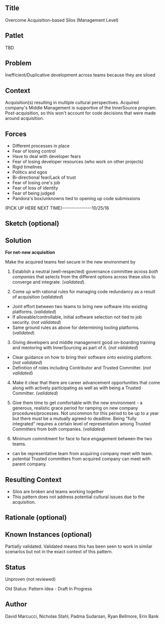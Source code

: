 ## Title

Overcome Acquisition-based Silos (Management Level)

## Patlet

TBD

## Problem

Inefficient/Duplicative development across teams because they are siloed

## Context

Acquisition(s) resulting in multiple cultural perspectives. Acquired company's Middle Management is supportive of the InnerSource program. Post-acquisition, so this won't account for code decisions that were made around acquisition.

## Forces

- Different processes in place
- Fear of losing control
- Have to deal with developer fears
- Fear of losing developer resources (who work on other projects)
- Rigid timelines
- Politics and egos
- Bi-directional fear/Lack of trust
- Fear of losing one's job
- Fear of loss of identity
- Fear of being judged
- Pandora's box/unknowns tied to opening up code submissions

(PICK UP HERE NEXT TIME)---------------10/25/16

## Sketch (optional)

## Solution

**For net-new acquisition**

Make the acquired teams feel secure in the new environment by

1. Establish a neutral (well-respected) governance committee _across both companies_ that selects from the different options across these silos to converge and integrate. (_validated_).

2. Come up with rational rules for managing code redundancy as a result of acquisition (_validated_)

 - Joint effort between two teams to bring new software into existing platforms. (_validated_)
 - If allowable/controllable, initial software selection not tied to job security. (_not validated_)
 - Same ground rules as above for determining tooling platforms. (_validated_)

3. Giving developers and middle management good on-boarding training and mentoring with InnerSourcing as part of it. (_not validated_)

 - Clear guidance on how to bring their software onto existing platform. (_not validated_)
 - Definition of roles including Contributor and Trusted Committer. (_not validated_)

4. Make it clear that there are career advancement opportunities that come along with actively participating as well as with being a Trusted Committer. (_validated_)

5. Give them time to get comfortable with the new environment - a generous, realistic grace period for ramping on new company procedures/processes. Not uncommon for this period to be up to a year but there must be a mutually agreed-to deadline. Being "fully integrated" requires a certain level of representation among Trusted Committers from both companies. (_validated_)

6. Minimum commitment for face to face engagement between the two teams.

 - can be representative team from acquiring company meet with team.
 - potential Trusted committers from acquired company can meet with parent company.

## Resulting Context

- Silos are broken and teams working together
- This pattern does not address potential cultural issues due to the acquisition.  

## Rationale (optional)

## Known Instances (optional)

Partially validated. Validated means this has been seen to work in similar scenarios but not in the exact context of this pattern.

## Status

Unproven (not reviewed)

Old Status: Pattern Idea - Draft In Progress

## Author

David Marcucci, Nicholas Stahl, Padma Sudarsan, Ryan Bellmore, Erin Bank
